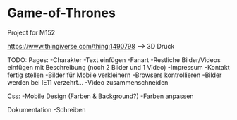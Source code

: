 # Game-of-Thrones
Project for M152

https://www.thingiverse.com/thing:1490798 --> 3D Druck

TODO:
Pages:
    -Charakter
        -Text einfügen
    -Fanart
        -Restliche Bilder/Videos einfügen mit Beschreibung (noch 2 Bilder und 1 Video)
    -Impressum
        -Kontakt fertig stellen
    -Bilder für Mobile verkleinern
    -Browsers kontrollieren
        -Bilder werden bei IE11 verzehrt...
    -Video zusammenschneiden

Css:
    -Mobile Design (Farben & Background?)
    -Farben anpassen

Dokumentation
    -Schreiben
